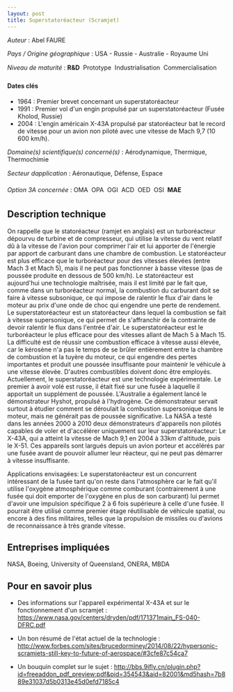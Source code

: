 ```yaml
---
layout: post
title: Superstatoréacteur (Scramjet)
---
```


_Auteur_ : Abel FAURE

_Pays / Origine géographique_ :  USA - Russie - Australie - Royaume Uni


_Niveau de maturité_ : **R&D**  Prototype  Industrialisation  Commercialisation


#### Dates clés
+ 1964 : Premier brevet concernant un superstatoréacteur
+ 1991 : Premier vol d'un engin propulsé par un superstatoréacteur (Fusée Kholod, Russie)
+ 2004 : L'engin américain X-43A propulsé par statoréacteur bat le record de vitesse pour un avion non piloté avec une vitesse de Mach 9,7 (10 600 km/h).



_Domaine(s) scientifique(s) concerné(s)_ : Aérodynamique, Thermique, Thermochimie

_Secteur dapplication_ : Aéronautique, Défense, Espace


_Option 3A concernée_ : OMA  OPA  OGI  ACD  OED  OSI  **MAE** 

## Description technique
On rappelle que le statoréacteur (ramjet en anglais) est un turboréacteur dépourvu de turbine et de compresseur, qui utilise la vitesse du vent relatif dû à la vitesse de l'avion pour comprimer l'air et lui apporter de l'énergie par apport de carburant dans une chambre de combustion. Le statoréacteur est plus efficace que le turboréacteur pour des vitesses élevées (entre Mach 3 et Mach 5), mais il ne peut pas fonctionner à basse vitesse (pas de poussée produite en dessous de 500 km/h). Le statoréacteur est aujourd'hui une technologie maîtrisée, mais il est limité par le fait que, comme dans un turboréacteur normal, la combustion du carburant doit se faire à vitesse subsonique, ce qui impose de ralentir le flux d'air dans le moteur au prix d'une onde de choc qui engendre une perte de rendement.
Le superstatoréacteur est un statoréacteur dans lequel la combustion se fait à vitesse supersonique, ce qui permet de s'affranchir de la contrainte de devoir ralentir le flux dans l'entrée d'air. Le superstatoréacteur est le turboréacteur le plus efficace pour des vitesses allant de Mach 5 à Mach 15. La difficulté est de réussir une combustion efficace à vitesse aussi élevée, car le kérosène n'a pas le temps de se brûler entièrement entre la chambre de combustion et la tuyère du moteur, ce qui engendre des pertes importantes et produit une poussée insuffisante pour maintenir le véhicule à une vitesse élevée. D'autres combustibles doivent donc être employés.
Actuellement, le superstatoréacteur est une technologie expérimentale. Le premier à avoir volé est russe, il était fixé sur une fusée à laquelle il apportait un supplément de poussée. L'Australie a également lancé le démonstrateur Hyshot, propulsé à l'hydrogène. Ce démonstrateur servait surtout à étudier comment se déroulait la combustion supersonique dans le moteur, mais ne générait pas de poussée significative.
La NASA a testé dans les années 2000 à 2010 deux démonstrateurs d'appareils non pilotés capables de voler et d'accélérer uniquement sur leur superstatoréacteur: Le X-43A, qui a atteint la vitesse de Mach 9,1 en 2004 à 33km d'altitude, puis le X-51. Ces appareils sont largués depuis un avion porteur et accélérés par une fusée avant de pouvoir allumer leur réacteur, qui ne peut pas démarrer à vitesse insuffisante.

Applications envisagées:
Le superstatoréacteur est un concurrent intéressant de la fusée tant qu'on reste dans l'atmosphère car le fait qu'il utilise l'oxygène atmosphérique comme comburant (contrairement à une fusée qui doit emporter de l'oxygène en plus de son carburant) lui permet d'avoir une impulsion spécifique 2 à 6 fois supérieure à celle d'une fusée. Il pourrait être utilisé comme premier étage réutilisable de véhicule spatial, ou encore à des fins militaires, telles que la propulsion de missiles ou d'avions de reconnaissance à très grande vitesse.

## Entreprises impliquées
NASA, Boeing, University of Queensland, ONERA, MBDA

## Pour en savoir plus
+ Des informations sur l'appareil expérimental X-43A et sur le fonctionnement d'un scramjet : <https://www.nasa.gov/centers/dryden/pdf/171371main_FS-040-DFRC.pdf>

+ Un bon résumé de l'état actuel de la technologie : <http://www.forbes.com/sites/brucedorminey/2014/08/22/hypersonic-scramjets-still-key-to-future-of-aerospace/#3cfe87c54ca7>

+ Un bouquin complet sur le sujet : <http://bbs.9ifly.cn/plugin.php?id=freeaddon_pdf_preview:pdf&pid=354543&aid=82001&md5hash=7b889e31037d5b0313e45d0efd7185c4>